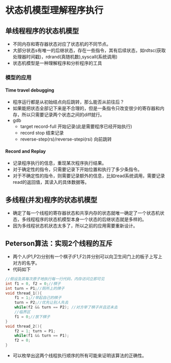 # 状态机模型理解程序执行


## 单线程程序的状态机模型
- 不同内存和寄存器状态对应了状态机的不同节点。
- 大部分状态s有唯一的后继状态，存在一些指令，其有后续状态，如rdtsc(获取处理器时间戳)，rdrand(真随机数),syscall(系统调用)
- 状态机模型是一种理解程序和分析程序的工具

### 模型的应用

#### Time travel debugging
- 程序运行都是从初始结点向后跳转，那么能否从前往后？
- 如果能把状态全部记下来是不合理的，但是一条指令只改变很少的寄存器和内存，所以只需要记录两个状态之间的diff就行。
- gdb
  - target record-full 开始记录(此是需要程序已经开始执行)
  - record stop 结束记录
  - reverse-step(rs)/reverse-stepi(rsi) 向前跳转


#### Record and Replay
- 记录程序执行的信息，重现某次程序执行结果。
- 对于确定性的指令，只需要记录下开始位置和执行了多少条指令。
- 对于不确定性的指令，则需要记录额外的信息，比如read系统调用，需要记录read的返回值，其读入的具体数据等。

## 多线程(并发)程序的状态机模型
- 确定了每一个线程的寄存器状态和共享内存的状态就唯一确定了一个状态机状态，多线程程序的状态机模型本身一个状态的后继状态就是多样的。
- 因为多线程状态机状态太多了，所以之前的应用需要重新设计。


## Peterson算法：实现2个线程的互斥
- 两个人(P1,P2)分别有一个棋子(F1,F2)并分别可以向卫生间门上的板子上写上对方的名字。
- 代码如下
```c++
//假设及其每次原子地执行每一行代码，内存访问立即可见
int f1 = 0, f2 = 0;//棋子
int turn = P1;//厕所上的牌子
void thread_1(){
    f1 = 1;//举起自己的棋子 
    turn = P2;//优先让别人先去
    while(f2 && turn == P2); //对方举了棋子并且还未去
    //临界区
    f1 = 0;//放下棋子
}
void thread_2(){
    f2 = 1; turn = P1;
    while(f1 && turn == P1);
    f2 = 0;
}
```
- 可以枚举出这两个线程执行顺序的所有可能来证明该算法的正确性。
